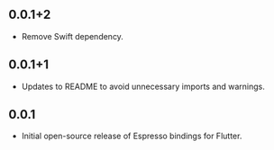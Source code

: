 ## 0.0.1+2

* Remove Swift dependency.

## 0.0.1+1

* Updates to README to avoid unnecessary imports and warnings.

## 0.0.1

* Initial open-source release of Espresso bindings for Flutter.

